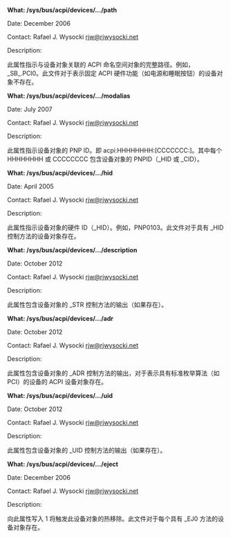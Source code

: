 **What: /sys/bus/acpi/devices/.../path**

Date: December 2006

Contact: Rafael J. Wysocki <rjw@rjwysocki.net>

Description:

此属性指示与设备对象关联的 ACPI 命名空间对象的完整路径。例如，\_SB_.PCI0。此文件对于表示固定 ACPI 硬件功能（如电源和睡眠按钮）的设备对象不存在。

**What: /sys/bus/acpi/devices/.../modalias**

Date: July 2007

Contact: Rafael J. Wysocki <rjw@rjwysocki.net>

Description:

此属性指示设备对象的 PNP ID。即 acpi:HHHHHHHH:[CCCCCCC:]。其中每个 HHHHHHHH 或 CCCCCCCC 包含设备对象的 PNPID（_HID 或 _CID）。

**What: /sys/bus/acpi/devices/.../hid**

Date: April 2005

Contact: Rafael J. Wysocki <rjw@rjwysocki.net>

Description:

此属性指示设备对象的硬件 ID（_HID）。例如，PNP0103。此文件对于具有 _HID 控制方法的设备对象存在。

**What: /sys/bus/acpi/devices/.../description**

Date: October 2012

Contact: Rafael J. Wysocki <rjw@rjwysocki.net>

Description:

此属性包含设备对象的 _STR 控制方法的输出（如果存在）。

**What: /sys/bus/acpi/devices/.../adr**

Date: October 2012

Contact: Rafael J. Wysocki <rjw@rjwysocki.net>

Description:

此属性包含设备对象的 _ADR 控制方法的输出，对于表示具有标准枚举算法（如 PCI）的设备的 ACPI 设备对象存在。

**What: /sys/bus/acpi/devices/.../uid**

Date: October 2012

Contact: Rafael J. Wysocki <rjw@rjwysocki.net>

Description:

此属性包含设备对象的 _UID 控制方法的输出（如果存在）。

**What: /sys/bus/acpi/devices/.../eject**

Date: December 2006

Contact: Rafael J. Wysocki <rjw@rjwysocki.net>

Description:

向此属性写入 1 将触发此设备对象的热移除。此文件对于每个具有 _EJ0 方法的设备对象存在。
